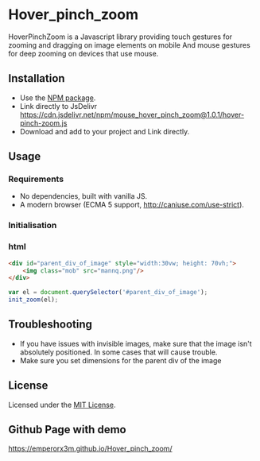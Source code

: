 # Hover_pinch_zoom

HoverPinchZoom is a Javascript library providing touch gestures for zooming and dragging on image elements on mobile And mouse gestures for deep zooming on devices that use mouse.

## Installation

- Use the [NPM package](https://www.npmjs.com/package/mouse_hover_pinch_zoom).
- Link directly to JsDelivr https://cdn.jsdelivr.net/npm/mouse_hover_pinch_zoom@1.0.1/hover-pinch-zoom.js
- Download and add to your project and Link directly.


## Usage

### Requirements
* No dependencies, built with vanilla JS.
* A modern browser (ECMA 5 support, http://caniuse.com/use-strict).

### Initialisation

### html

```html
<div id="parent_div_of_image" style="width:30vw; height: 70vh;">
    <img class="mob" src="mannq.png"/>
</div>
```

```Javascript
var el = document.querySelector('#parent_div_of_image');
init_zoom(el);

```

## Troubleshooting

- If you have issues with invisible images, make sure that the image isn't absolutely positioned.
  In some cases that will cause trouble.
- Make sure you set dimensions for the parent div of the image

## License

Licensed under the [MIT License](http://opensource.org/licenses/MIT).

## Github Page with demo

https://emperorx3m.github.io/Hover_pinch_zoom/
